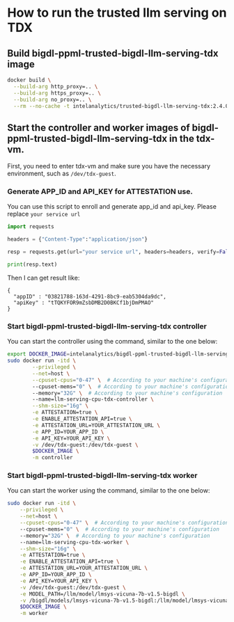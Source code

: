 # How to run the trusted llm serving on TDX

## Build bigdl-ppml-trusted-bigdl-llm-serving-tdx image
```bash
docker build \
  --build-arg http_proxy=.. \
  --build-arg https_proxy=.. \
  --build-arg no_proxy=.. \
  --rm --no-cache -t intelanalytics/trusted-bigdl-llm-serving-tdx:2.4.0-SNAPSHOT .
```
## Start the controller and worker images of bigdl-ppml-trusted-bigdl-llm-serving-tdx in the tdx-vm.

First, you need to enter tdx-vm and make sure you have the necessary environment, such as `/dev/tdx-guest`.

### Generate APP_ID and API_KEY for ATTESTATION use.

You can use this script to enroll and generate app_id and api_key. Please replace `your service url`
```python
import requests

headers = {"Content-Type":"application/json"}

resp = requests.get(url="your service url", headers=headers, verify=False)

print(resp.text)
```

Then I can get result like:
```text
{
  "appID" : "03821788-163d-4291-8bc9-eab5304da9dc",
  "apiKey" : "tTQKYFOR9mZsbDMB2D0BKCf1bjDmPMAO"
}
```

### Start bigdl-ppml-trusted-bigdl-llm-serving-tdx controller
You can start the controller using the command, similar to the one below:
```bash
export DOCKER_IMAGE=intelanalytics/bigdl-ppml-trusted-bigdl-llm-serving-tdx:2.4.0-SNAPSHOT
sudo docker run -itd \
        --privileged \
        --net=host \
        --cpuset-cpus="0-47" \  # According to your machine's configuration
        --cpuset-mems="0" \  # According to your machine's configuration
        --memory="32G" \  # According to your machine's configuration
        --name=llm-serving-cpu-tdx-controller \
        --shm-size="16g" \
        -e ATTESTATION=true \
        -e ENABLE_ATTESTATION_API=true \
        -e ATTESTATION_URL=YOUR_ATTESTATION_URL \
        -e APP_ID=YOUR_APP_ID \
        -e API_KEY=YOUR_API_KEY \
        -v /dev/tdx-guest:/dev/tdx-guest \
        $DOCKER_IMAGE \
        -m controller
```
### Start bigdl-ppml-trusted-bigdl-llm-serving-tdx worker
You can start the worker using the command, similar to the one below:
```bash
sudo docker run -itd \
    --privileged \
    --net=host \
    --cpuset-cpus="0-47" \  # According to your machine's configuration
    --cpuset-mems="0" \  # According to your machine's configuration
    --memory="32G" \  # According to your machine's configuration
    --name=llm-serving-cpu-tdx-worker \
    --shm-size="16g" \
    -e ATTESTATION=true \
    -e ENABLE_ATTESTATION_API=true \
    -e ATTESTATION_URL=YOUR_ATTESTATION_URL \
    -e APP_ID=YOUR_APP_ID \
    -e API_KEY=YOUR_API_KEY \
    -v /dev/tdx-guest:/dev/tdx-guest \
    -e MODEL_PATH=/llm/model/lmsys-vicuna-7b-v1.5-bigdl \
    -v /bigdl/models/lmsys-vicuna-7b-v1.5-bigdl:/llm/model/lmsys-vicuna-7b-v1.5-bigdl \
    $DOCKER_IMAGE \
    -m worker
```